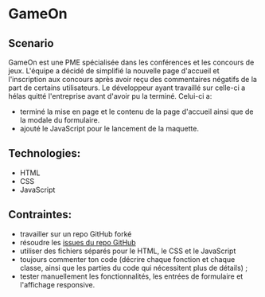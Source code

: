 # GameOn
## Scenario
GameOn est une PME spécialisée dans les conférences et les concours de jeux.
L'équipe a décidé de simplifié la nouvelle page d'accueil et l'inscription aux concours après avoir reçu des commentaires négatifs de la part de certains utilisateurs.
Le développeur ayant travaillé sur celle-ci a hélas quitté l'entreprise avant d'avoir pu la terminé.
Celui-ci a:
- terminé la mise en page et le contenu de la page d'accueil ainsi que de la modale du formulaire.
- ajouté le JavaScript pour le lancement de la maquette.

## Technologies:
- HTML
- CSS
- JavaScript

## Contraintes:

- travailler sur un repo GitHub forké
- résoudre les [issues du repo GitHub](https://github.com/OpenClassrooms-Student-Center/GameOn-website-FR/issues)
- utiliser des fichiers séparés pour le HTML, le CSS et le JavaScript
- toujours commenter ton code (décrire chaque fonction et chaque classe, ainsi que les parties du code qui nécessitent plus de détails) ;
- tester manuellement les fonctionnalités, les entrées de formulaire et l'affichage responsive.

